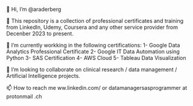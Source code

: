 👋 Hi, I’m @araderberg

👀 This repository is a collection of professional certificates and training from LinkedIn, Udemy, Coursera and any other service provider from Decenber 2023 to present.

🌱 I’m currently workking in the following certifications:
1- Google Data Analytics Professional Certificate
2- Google IT Data Automation using Python
3- SAS Certification
4- AWS Cloud
5- Tableau Data Visualization

💞️ I’m looking to collaborate on clinical research / data management / Artificial Intelligence projects.

📫 How to reach me ww.linkedin.com/ or datamanagersasprogrammer at protonmail .ch
